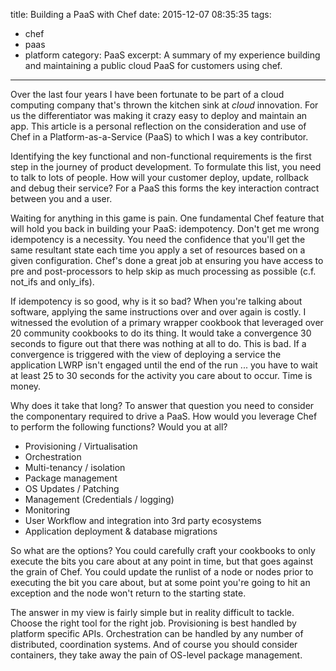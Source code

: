title: Building a PaaS with Chef
date: 2015-12-07 08:35:35
tags:
 - chef
 - paas
 - platform
category: PaaS
excerpt: A summary of my experience building and maintaining a public cloud PaaS for customers using chef.
---

Over the last four years I have been fortunate to be part of a cloud computing company that's thrown the kitchen sink at *cloud* innovation. For us the differentiator was making it crazy easy to deploy and maintain an app. This article is a personal reflection on the consideration and use of Chef in a Platform-as-a-Service (PaaS) to which I was a key contributor.

Identifying the key functional and non-functional requirements is the first step in the journey of product development. To formulate this list, you need to talk to lots of people. How will your customer deploy, update, rollback and debug their service? For a PaaS this forms the key interaction contract between you and a user.

Waiting for anything in this game is pain. One fundamental Chef feature that will hold you back in building your PaaS: idempotency. Don't get me wrong idempotency is a necessity. You need the confidence that you'll get the same resultant state each time you apply a set of resources based on a given configuration. Chef's done a great job at ensuring you have access to pre and post-processors to help skip as much processing as possible (c.f. not_ifs and only_ifs).

If idempotency is so good, why is it so bad? When you're talking about software, applying the same instructions over and over again is costly. I witnessed the evolution of a primary wrapper cookbook that leveraged over 20 community cookbooks to do its thing. It would take a convergence 30 seconds to figure out that there was nothing at all to do. This is bad. If a convergence is triggered with the view of deploying a service the application LWRP isn't engaged until the end of the run ... you have to wait at least 25 to 30 seconds for the activity you care about to occur. Time is money.

Why does it take that long? To answer that question you need to consider the componentary required to drive a PaaS. How would you leverage Chef to perform the following functions? Would you at all?

* Provisioning / Virtualisation
* Orchestration
* Multi-tenancy / isolation
* Package management
* OS Updates / Patching
* Management (Credentials / logging)
* Monitoring
* User Workflow and integration into 3rd party ecosystems
* Application deployment & database migrations

So what are the options? You could carefully craft your cookbooks to only execute the bits you care about at any point in time, but that goes against the grain of Chef. You could update the runlist of a node or nodes prior to executing the bit you care about, but at some point you're going to hit an exception and the node won't return to the starting state.

The answer in my view is fairly simple but in reality difficult to tackle. Choose the right tool for the right job. Provisioning is best handled by platform specific APIs. Orchestration can be handled by any number of distributed, coordination systems. And of course you should consider containers, they take away the pain of OS-level package management.
